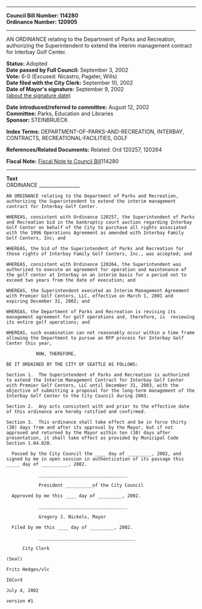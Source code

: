 * * * * *  
  
**Council Bill Number: [](#h0)[](#h2)114280**   
**Ordinance Number: 120905**  
  
* * * * *  
  
AN ORDINANCE relating to the Department of Parks and Recreation, authorizing the Superintendent to extend the interim management contract for Interbay Golf Center.  
  
**Status:** Adopted   
**Date passed by Full Council:** September 3, 2002   
**Vote:** 6-0 (Excused: Nicastro, Pageler, Wills)   
**Date filed with the City Clerk:** September 10, 2002   
**Date of Mayor's signature:** September 9, 2002   
[(about the signature date)](/~public/approvaldate.htm)   
  
  
**Date introduced/referred to committee:** August 12, 2002   
**Committee:** Parks, Education and Libraries   
**Sponsor:** STEINBRUECK   
  
**Index Terms:** DEPARTMENT-OF-PARKS-AND-RECREATION, INTERBAY, CONTRACTS, RECREATIONAL-FACILITIES, GOLF  
  
**References/Related Documents:** Related: Ord 120257, 120264  
  
**Fiscal Note:** [Fiscal Note to Council Bill](http://clerk.seattle.gov/~public/fnote/114280.htm)[](#h1)[](#h3)114280  
  
* * * * *  
  
**Text**  
    ORDINANCE _________________  
  
    AN ORDINANCE relating to the Department of Parks and Recreation,  
    authorizing the Superintendent to extend the interim management  
    contract for Interbay Golf Center.  
  
    WHEREAS, consistent with Ordinance 120257, the Superintendent of Parks  
    and Recreation bid in the bankruptcy court auction regarding Interbay  
    Golf Center on behalf of the City to purchase all rights associated  
    with the 1996 Operations Agreement as amended with Interbay Family  
    Golf Centers, Inc; and  
  
    WHEREAS, the bid of the Superintendent of Parks and Recreation for  
    those rights of Interbay Family Golf Centers, Inc., was accepted; and  
  
    WHEREAS, consistent with Ordinance 120264, the Superintendent was  
    authorized to execute an agreement for operation and maintenance of  
    the golf center at Interbay on an interim basis for a period not to  
    exceed two years from the date of execution; and  
  
    WHEREAS, the Superintendent executed an Interim Management Agreement  
    with Premier Golf Centers, LLC, effective on March 1, 2001 and  
    expiring December 31, 2002; and  
  
    WHEREAS, the Department of Parks and Recreation is revising its  
    management agreement for golf operations and, therefore, is  reviewing  
    its entire golf operations; and  
  
    WHEREAS, such examination can not reasonably occur within a time frame  
    allowing the Department to pursue an RFP process for Interbay Golf  
    Center this year,  
  
               NOW, THEREFORE,  
  
    BE IT ORDAINED BY THE CITY OF SEATTLE AS FOLLOWS:  
  
    Section 1.  The Superintendent of Parks and Recreation is authorized  
    to extend the Interim Management Contract for Interbay Golf Center  
    with Premier Golf Centers, LLC until December 31, 2003, with the  
    objective of submitting a proposal for the long-term management of the  
    Interbay Golf Center to the City Council during 2003.  
  
    Section 2.  Any acts consistent with and prior to the effective date  
    of this ordinance are hereby ratified and confirmed.  
  
    Section 3.  This ordinance shall take effect and be in force thirty  
    (30) days from and after its approval by the Mayor, but if not  
    approved and returned by the Mayor within ten (10) days after  
    presentation, it shall take effect as provided by Municipal Code  
    Section 1.04.020.  
  
      Passed by the City Council the ____ day of _________, 2002, and  
    signed by me in open session in authentication of its passage this  
    _____ day of __________, 2002.  
  
                _________________________________  
  
                President __________of the City Council  
  
      Approved by me this ____ day of _________, 2002.  
  
                _________________________________  
  
                Gregory J. Nickels, Mayor  
  
      Filed by me this ____ day of _________, 2002.  
  
                ____________________________________  
  
          City Clerk  
  
    (Seal)  
  
    Fritz Hedges/vlc  
  
    IGCord  
  
    July 4, 2002  
  
    version #1  

